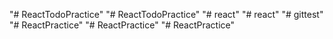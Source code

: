 "# ReactTodoPractice" 
"# ReactTodoPractice" 
"# react" 
"# react" 
"# gittest" 
"# ReactPractice" 
"# ReactPractice" 
"# ReactPractice" 
